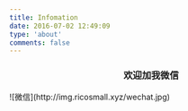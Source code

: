 ```yaml
---
title: Infomation
date: 2016-07-02 12:49:09
type: 'about'
comments: false
---
```


<h3 style="text-align:center">欢迎加我微信</h3>
![微信](http://img.ricosmall.xyz/wechat.jpg)
